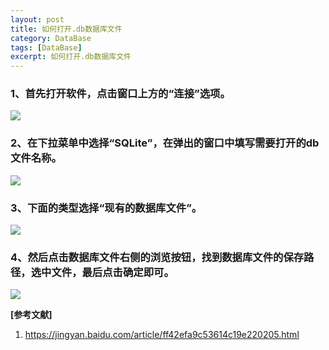 ```yaml
---
layout: post
title: 如何打开.db数据库文件
category: DataBase
tags: [DataBase]
excerpt: 如何打开.db数据库文件
---
```


### 1、首先打开软件，点击窗口上方的“连接”选项。 ###

![](http://www.nangongyibin.com/assets/images/DataBase/1.png)

### 2、在下拉菜单中选择“SQLite”，在弹出的窗口中填写需要打开的db文件名称。 ###

![](http://www.nangongyibin.com/assets/images/DataBase/2.png)

### 3、下面的类型选择“现有的数据库文件”。 ###

![](http://www.nangongyibin.com/assets/images/DataBase/3.png)


### 4、然后点击数据库文件右侧的浏览按钮，找到数据库文件的保存路径，选中文件，最后点击确定即可。 ###

![](http://www.nangongyibin.com/assets/images/DataBase/4.png)


**[参考文献]**

1. <https://jingyan.baidu.com/article/ff42efa9c53614c19e220205.html>